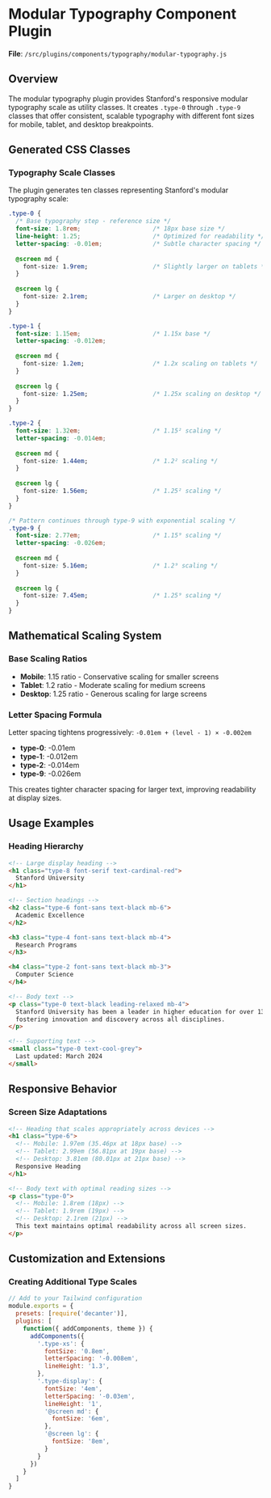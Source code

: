 # Modular Typography Component Plugin

**File**: `/src/plugins/components/typography/modular-typography.js`

## Overview

The modular typography plugin provides Stanford's responsive modular typography scale as utility classes. It creates `.type-0` through `.type-9` classes that offer consistent, scalable typography with different font sizes for mobile, tablet, and desktop breakpoints.


## Generated CSS Classes

### Typography Scale Classes

The plugin generates ten classes representing Stanford's modular typography scale:

```css
.type-0 {
  /* Base typography step - reference size */
  font-size: 1.8rem;                    /* 18px base size */
  line-height: 1.25;                    /* Optimized for readability */
  letter-spacing: -0.01em;              /* Subtle character spacing */
  
  @screen md {
    font-size: 1.9rem;                  /* Slightly larger on tablets */
  }
  
  @screen lg {
    font-size: 2.1rem;                  /* Larger on desktop */
  }
}

.type-1 {
  font-size: 1.15em;                    /* 1.15x base */
  letter-spacing: -0.012em;
  
  @screen md {
    font-size: 1.2em;                   /* 1.2x scaling on tablets */
  }
  
  @screen lg {
    font-size: 1.25em;                  /* 1.25x scaling on desktop */
  }
}

.type-2 {
  font-size: 1.32em;                    /* 1.15² scaling */
  letter-spacing: -0.014em;
  
  @screen md {
    font-size: 1.44em;                  /* 1.2² scaling */
  }
  
  @screen lg {
    font-size: 1.56em;                  /* 1.25² scaling */
  }
}

/* Pattern continues through type-9 with exponential scaling */
.type-9 {
  font-size: 2.77em;                    /* 1.15⁹ scaling */
  letter-spacing: -0.026em;
  
  @screen md {
    font-size: 5.16em;                  /* 1.2⁹ scaling */
  }
  
  @screen lg {
    font-size: 7.45em;                  /* 1.25⁹ scaling */
  }
}
```

## Mathematical Scaling System

### Base Scaling Ratios
- **Mobile**: 1.15 ratio - Conservative scaling for smaller screens
- **Tablet**: 1.2 ratio - Moderate scaling for medium screens  
- **Desktop**: 1.25 ratio - Generous scaling for large screens

### Letter Spacing Formula
Letter spacing tightens progressively: `-0.01em + (level - 1) × -0.002em`
- **type-0**: -0.01em
- **type-1**: -0.012em
- **type-2**: -0.014em
- **type-9**: -0.026em

This creates tighter character spacing for larger text, improving readability at display sizes.

## Usage Examples

### Heading Hierarchy
```html
<!-- Large display heading -->
<h1 class="type-8 font-serif text-cardinal-red">
  Stanford University
</h1>

<!-- Section headings -->
<h2 class="type-6 font-sans text-black mb-6">
  Academic Excellence
</h2>

<h3 class="type-4 font-sans text-black mb-4">
  Research Programs
</h3>

<h4 class="type-2 font-sans text-black mb-3">
  Computer Science
</h4>

<!-- Body text -->
<p class="type-0 text-black leading-relaxed mb-4">
  Stanford University has been a leader in higher education for over 130 years, 
  fostering innovation and discovery across all disciplines.
</p>

<!-- Supporting text -->
<small class="type-0 text-cool-grey">
  Last updated: March 2024
</small>
```

## Responsive Behavior

### Screen Size Adaptations
```html
<!-- Heading that scales appropriately across devices -->
<h1 class="type-6">
  <!-- Mobile: 1.97em (35.46px at 18px base) -->
  <!-- Tablet: 2.99em (56.81px at 19px base) -->  
  <!-- Desktop: 3.81em (80.01px at 21px base) -->
  Responsive Heading
</h1>

<!-- Body text with optimal reading sizes -->
<p class="type-0">
  <!-- Mobile: 1.8rem (18px) -->
  <!-- Tablet: 1.9rem (19px) -->
  <!-- Desktop: 2.1rem (21px) -->
  This text maintains optimal readability across all screen sizes.
</p>
```

## Customization and Extensions

### Creating Additional Type Scales
```javascript
// Add to your Tailwind configuration
module.exports = {
  presets: [require('decanter')],
  plugins: [
    function({ addComponents, theme }) {
      addComponents({
        '.type-xs': {
          fontSize: '0.8em',
          letterSpacing: '-0.008em',
          lineHeight: '1.3',
        },
        '.type-display': {
          fontSize: '4em',
          letterSpacing: '-0.03em',
          lineHeight: '1',
          '@screen md': {
            fontSize: '6em',
          },
          '@screen lg': {
            fontSize: '8em',
          }
        }
      })
    }
  ]
}
```